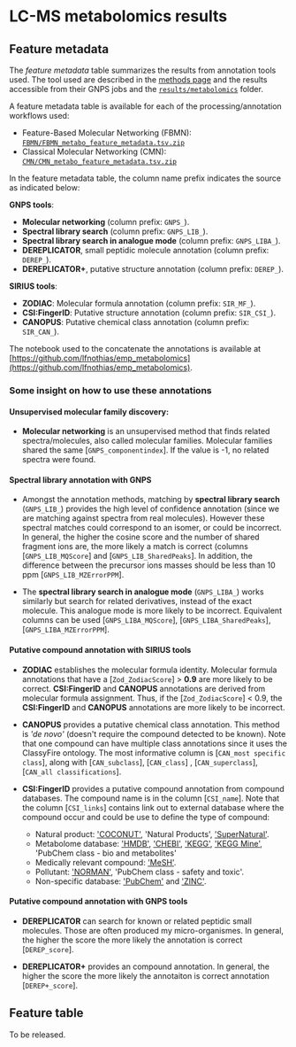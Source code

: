 # LC-MS metabolomics results


## Feature metadata

The *feature metadata* table summarizes the results from annotation tools used. The tool used are described in the [methods page](../methods/methods_release2) and the results accessible from their GNPS jobs and the [`results/metabolomics`](../results/metabolomics) folder. 

A feature metadata table is available for each of the processing/annotation workflows used:

 - Feature-Based Molecular Networking (FBMN): [`FBMN/FBMN_metabo_feature_metadata.tsv.zip`](FBMN/FBMN_metabo_feature_metadata.tsv.zip`)
 - Classical Molecular Networking (CMN): [`CMN/CMN_metabo_feature_metadata.tsv.zip`](CMN/CMN_metabo_feature_metadata.tsv.zip`)

In the feature metadata table, the column name prefix indicates the source as indicated below:

**GNPS tools**:

- **Molecular networking** (column prefix: `GNPS_`).
- **Spectral library search** (column prefix: `GNPS_LIB_`).
- **Spectral library search in analogue mode** (column prefix: `GNPS_LIBA_`).
- **DEREPLICATOR**, small peptidic molecule annotation (column prefix: `DEREP_`).
- **DEREPLICATOR+**, putative structure annotation (column prefix: `DEREP_`).

**SIRIUS tools**:

- **ZODIAC**: Molecular formula annotation (column prefix: `SIR_MF_`).
- **CSI:FingerID**: Putative structure annotation (column prefix: `SIR_CSI_`).
- **CANOPUS**: Putative chemical class annotation (column prefix: `SIR_CAN_`).

The notebook used to the concatenate the annotations is available at [https://github.com/lfnothias/emp_metabolomics](https://github.com/lfnothias/emp_metabolomics).


### Some insight on how to use these annotations

#### Unsupervised molecular family discovery:

- **Molecular networking** is an unsupervised method that finds related spectra/molecules, also called molecular families. Molecular families shared the same [`GNPS_componentindex`]. If the value is -1, no related spectra were found.

#### Spectral library annotation with GNPS

- Amongst the annotation methods, matching by **spectral library search** (`GNPS_LIB_`) provides the high level of confidence annotation (since we are matching against spectra from real molecules). However these spectral matches could correspond to an isomer, or could be incorrect. In general, the higher the cosine score and the number of shared fragment ions are, the more likely a match is correct (columns [`GNPS_LIB_MQScore`] and [`GNPS_LIB_SharedPeaks`]. In addition, the difference between the precursor ions masses should be less than 10 ppm [`GNPS_LIB_MZErrorPPM`].  

- The **spectral library search in analogue mode** (`GNPS_LIBA_`) works similarly but search for related derivatives, instead of the exact molecule. This analogue mode is more likely to be incorrect. Equivalent columns can be used  [`GNPS_LIBA_MQScore`], [`GNPS_LIBA_SharedPeaks`], [`GNPS_LIBA_MZErrorPPM`].


#### Putative compound annotation with SIRIUS tools

- **ZODIAC** establishes the molecular formula identity. Molecular formula annotations that have a [`Zod_ZodiacScore`] > **0.9** are more likely to be correct. **CSI:FingerID** and **CANOPUS** annotations are derived from molecular formula assignment. Thus, if the [`Zod_ZodiacScore`] < 0.9, the **CSI:FingerID** and **CANOPUS** annotations are more likely to be incorrect.

- **CANOPUS** provides a putative chemical class annotation. This method is *'de novo'* (doesn't require the compound detected to be known). Note that one compound can have multiple class annotations since it uses the ClassyFire ontology. The most informative column is [`CAN_most specific class`], along with [`CAN_subclass`], [`CAN_class`]	, [`CAN_superclass`], [`CAN_all classifications`].

- **CSI:FingerID** provides a putative compound annotation from compound databases. The compound name is in the column [`CSI_name`]. Note that the column [`CSI_links`] contains link out to external database where the compound occur and could be use to define the type  of compound:
	- Natural product: ['COCONUT'](https://coconut.naturalproducts.net/), 'Natural Products', ['SuperNatural'](http://bioinf-applied.charite.de/supernatural_new/index.php).
	- Metabolome database: ['HMDB'](https://hmdb.ca/), ['CHEBI'](https://www.ebi.ac.uk/chebi/), ['KEGG'](https://www.genome.jp/kegg/compound/), ['KEGG Mine'](https://minedatabase.mcs.anl.gov/), 'PubChem class - bio and metabolites'
	- Medically relevant compound: ['MeSH'](https://www.nlm.nih.gov/bsd/disted/meshtutorial/themeshdatabase/index.html).
	- Pollutant: ['NORMAN'](https://www.norman-network.com/), 'PubChem class - safety and toxic'.
	- Non-specific database: ['PubChem'](https://pubchem.ncbi.nlm.nih.gov/) and ['ZINC'](http://zinc.docking.org/).


#### Putative compound annotation with GNPS tools

- **DEREPLICATOR** can search for known or related peptidic small molecules. Those are often produced my micro-organismes. In general, the higher the score the more likely the annotation is correct [`DEREP_score`].

- **DEREPLICATOR+** provides an compound annotation. In general, the higher the score the more likely the annotaiton is correct annotation [`DEREP+_score`].

## Feature table

To be released.